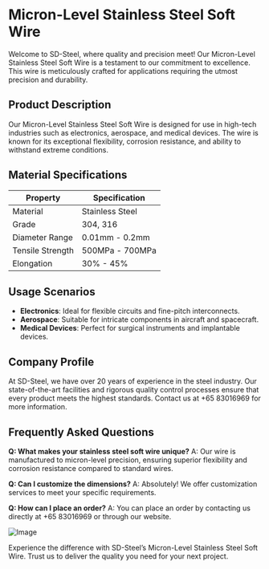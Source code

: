 # Micron-Level Stainless Steel Soft Wire

Welcome to SD-Steel, where quality and precision meet! Our Micron-Level Stainless Steel Soft Wire is a testament to our commitment to excellence. This wire is meticulously crafted for applications requiring the utmost precision and durability. 

## Product Description

Our Micron-Level Stainless Steel Soft Wire is designed for use in high-tech industries such as electronics, aerospace, and medical devices. The wire is known for its exceptional flexibility, corrosion resistance, and ability to withstand extreme conditions.

## Material Specifications

| Property             | Specification                  |
|----------------------|--------------------------------|
| Material             | Stainless Steel                |
| Grade                | 304, 316                       |
| Diameter Range       | 0.01mm - 0.2mm                 |
| Tensile Strength     | 500MPa - 700MPa                |
| Elongation           | 30% - 45%                      |

## Usage Scenarios

- **Electronics**: Ideal for flexible circuits and fine-pitch interconnects.
- **Aerospace**: Suitable for intricate components in aircraft and spacecraft.
- **Medical Devices**: Perfect for surgical instruments and implantable devices.

## Company Profile

At SD-Steel, we have over 20 years of experience in the steel industry. Our state-of-the-art facilities and rigorous quality control processes ensure that every product meets the highest standards. Contact us at +65 83016969 for more information.

## Frequently Asked Questions

**Q: What makes your stainless steel soft wire unique?**
A: Our wire is manufactured to micron-level precision, ensuring superior flexibility and corrosion resistance compared to standard wires.

**Q: Can I customize the dimensions?**
A: Absolutely! We offer customization services to meet your specific requirements.

**Q: How can I place an order?**
A: You can place an order by contacting us directly at +65 83016969 or through our website.

![Image](https://github.com/user-attachments/assets/2567258e-e124-4816-932d-1809bd27ef0b)

Experience the difference with SD-Steel’s Micron-Level Stainless Steel Soft Wire. Trust us to deliver the quality you need for your next project.